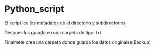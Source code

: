 # Python_script


El script lee los metadatos de el directorio y subdirectorios.

Despues los guarda en una carpeta de tipo .txt .

Finalmete crea una carpeta donde guarda los datos originales(Backup)

